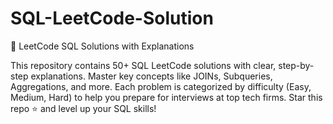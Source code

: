 # SQL-LeetCode-Solution
🚀 LeetCode SQL Solutions with Explanations

This repository contains 50+ SQL LeetCode solutions with clear, step-by-step explanations. Master key concepts like JOINs, Subqueries, Aggregations, and more. Each problem is categorized by difficulty (Easy, Medium, Hard) to help you prepare for interviews at top tech firms. Star this repo ⭐️ and level up your SQL skills!
